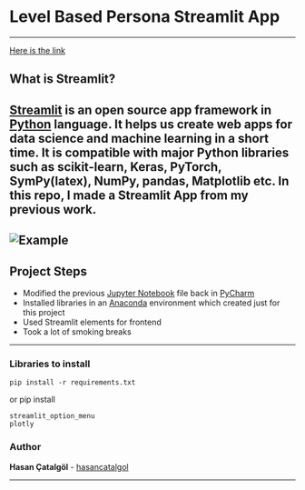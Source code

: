 # Level Based Persona Streamlit App
-------
[Here is the link](https://share.streamlit.io/hasancatalgol/level_based_persona_streamlit/main)

## What is Streamlit?

[Streamlit](https://streamlit.io/) is an open source app framework in [Python](https://www.python.org/) language. It helps us create web apps for data science and machine learning in a short time. It is compatible with major Python libraries such as scikit-learn, Keras, PyTorch, SymPy(latex), NumPy, pandas, Matplotlib etc.
In this repo, I made a Streamlit App from my previous work.
-------
![Example](https://raw.githubusercontent.com/hasancatalgol/level_based_persona_streamlit/main/ReadME_pics/model.png=50x50)
-------

## Project Steps

- Modified the previous [Jupyter Notebook](https://jupyter.org/) file back in [PyCharm](https://www.jetbrains.com/pycharm/) 
- Installed libraries in an [Anaconda](https://www.anaconda.com/) environment which created just for this project 
- Used Streamlit elements for frontend 
- Took a lot of smoking breaks 

---

### Libraries to install 

```
pip install -r requirements.txt
```

or pip install 
```
streamlit_option_menu
plotly
```

### Author

**Hasan Çatalgöl** -  [hasancatalgol](https://github.com/hasancatalgol)

---



